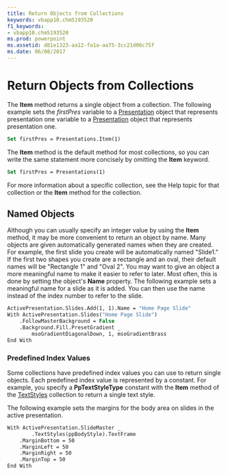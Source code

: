 ```yaml
---
title: Return Objects from Collections
keywords: vbapp10.chm5193520
f1_keywords:
- vbapp10.chm5193520
ms.prod: powerpoint
ms.assetid: d81e1323-aa12-fa1a-aa75-3cc21d06c75f
ms.date: 06/08/2017
---
```



# Return Objects from Collections

The **Item** method returns a single object from a collection. The following example sets the _firstPres_ variable to a [Presentation](../../api/PowerPoint.Presentation.md) object that represents presentation one variable to a [Presentation](../../api/PowerPoint.Presentation.md) object that represents presentation one.


```vb
Set firstPres = Presentations.Item(1)
```


The **Item** method is the default method for most collections, so you can write the same statement more concisely by omitting the **Item** keyword.




```vb
Set firstPres = Presentations(1)
```

For more information about a specific collection, see the Help topic for that collection or the **Item** method for the collection.

## Named Objects

Although you can usually specify an integer value by using the **Item** method, it may be more convenient to return an object by name. Many objects are given automatically generated names when they are created. For example, the first slide you create will be automatically named "Slide1." If the first two shapes you create are a rectangle and an oval, their default names will be "Rectangle 1" and "Oval 2". You may want to give an object a more meaningful name to make it easier to refer to later. Most often, this is done by setting the object's **Name** property. The following example sets a meaningful name for a slide as it is added. You can then use the name instead of the index number to refer to the slide.


```vb
ActivePresentation.Slides.Add(1, 1).Name = "Home Page Slide"
With ActivePresentation.Slides("Home Page Slide")
    .FollowMasterBackground = False
    .Background.Fill.PresetGradient _
        msoGradientDiagonalDown, 1, msoGradientBrass
End With
```

### Predefined Index Values

Some collections have predefined index values you can use to return single objects. Each predefined index value is represented by a constant. For example, you specify a **PpTextStyleType** constant with the **Item** method of the [TextStyles](../../api/PowerPoint.TextStyles.md) collection to return a single text style.

The following example sets the margins for the body area on slides in the active presentation.

```vb
With ActivePresentation.SlideMaster _
        .TextStyles(ppBodyStyle).TextFrame
    .MarginBottom = 50
    .MarginLeft = 50
    .MarginRight = 50
    .MarginTop = 50
End With
```


